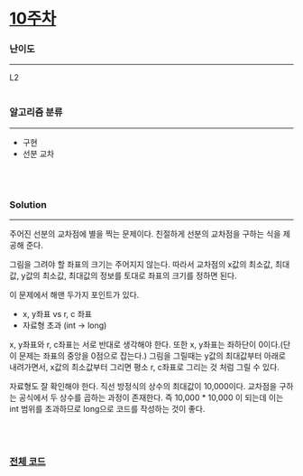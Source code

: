 # [10주차](https://programmers.co.kr/learn/courses/30/lessons/87377)

### 난이도

***
L2
<br><br>

### 알고리즘 분류

***

* 구현
* 선분 교차

<br><br>

### Solution

***

주어진 선분의 교차점에 별을 찍는 문제이다. 친절하게 선분의 교차점을 구하는 식을 제공해 준다.

그림을 그려야 할 좌표의 크기는 주어지지 않는다. 따라서 교차점의 x값의 최소값, 최대값, y값의 최소값, 최대값의 정보를 토대로 좌표의 크기를 정하면 된다.

이 문제에서 해맨 두가지 포인트가 있다.

* x, y좌표 vs r, c 좌표
* 자료형 초과 (int -> long)

x, y좌표와 r, c좌표는 서로 반대로 생각해야 한다. 또한 x, y좌표는 좌하단이 0이다.(단 이 문제는 좌표의 중앙을 0점으로 잡는다.)
그림을 그릴때는 y값의 최대값부터 아래로 내려가면서, x값의 최소값부터 그리면 평소 r, c좌표로 그리는 것 처럼 그릴 수 있다.

자료형도 잘 확인해야 한다. 직선 방정식의 상수의 최대값이 10,000이다. 교차점을 구하는 공식에서 두 상수를 곱하는 과정이 존재한다. 즉 10,000 * 10,000 이 되는데 이는 int 범위를 초과하므로
long으로 코드를 작성하는 것이 좋다.

<br><br>

### [전체 코드](https://github.com/Jungmin-Seo0527/CodingTest/blob/main/src/PGM_WeeklyChallenge/week10.java)
